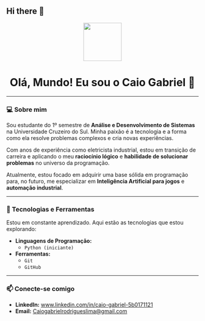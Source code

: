## Hi there 👋
<div align="center">
   <img src="https://media1.giphy.com/media/v1.Y2lkPTc5MGI3NjExZnkwemYxNG81YmhpeTg5YW8wZGtrZDhia3k1N2U3NThwbmhsN2o0diZlcD12MV9pbnRlcm5hbF9naWZfYnlfaWQmY3Q9Zw/GY6Zmupsc3ilQbsjbL/giphy.gif" width="100"/>
  <h1>Olá, Mundo! Eu sou o Caio Gabriel 👋</h1>
</div>

---

### 💻 Sobre mim
Sou estudante do 1º semestre de **Análise e Desenvolvimento de Sistemas** na Universidade Cruzeiro do Sul. Minha paixão é a tecnologia e a forma como ela resolve problemas complexos e cria novas experiências.

Com anos de experiência como eletricista industrial, estou em transição de carreira e aplicando o meu **raciocínio lógico** e **habilidade de solucionar problemas** no universo da programação.

Atualmente, estou focado em adquirir uma base sólida em programação para, no futuro, me especializar em **Inteligência Artificial para jogos** e **automação industrial**.

---

### 🔨 Tecnologias e Ferramentas
Estou em constante aprendizado. Aqui estão as tecnologias que estou explorando:

-   **Linguagens de Programação:**
    -   `Python (iniciante)`
-   **Ferramentas:**
    -   `Git`
    -   `GitHub`

---

### 📫 Conecte-se comigo
-   **LinkedIn:** www.linkedin.com/in/caio-gabriel-5b0171121
-   **Email:** Caiogabrielrodrigueslima@gmail.com
